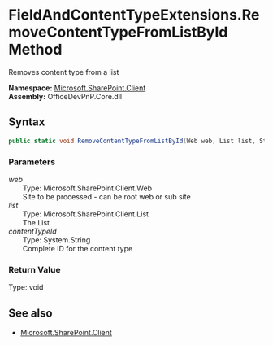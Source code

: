 # FieldAndContentTypeExtensions.RemoveContentTypeFromListById Method  
Removes content type from a list  

**Namespace:** [Microsoft.SharePoint.Client](Microsoft.SharePoint.Client.md)  
**Assembly:** OfficeDevPnP.Core.dll  
## Syntax
```C#
public static void RemoveContentTypeFromListById(Web web, List list, String contentTypeId)
```
### Parameters
*web*  
&emsp;&emsp;Type: Microsoft.SharePoint.Client.Web  
&emsp;&emsp;Site to be processed - can be root web or sub site  
*list*  
&emsp;&emsp;Type: Microsoft.SharePoint.Client.List  
&emsp;&emsp;The List  
*contentTypeId*  
&emsp;&emsp;Type: System.String  
&emsp;&emsp;Complete ID for the content type  
### Return Value
Type: void  

## See also
- [Microsoft.SharePoint.Client](Microsoft.SharePoint.Client.md)
